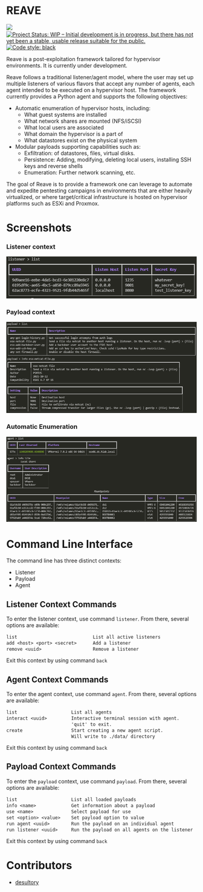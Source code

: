 # REAVE

![](https://img.shields.io/badge/Maintained%3F-yes-green.svg)
[![Project Status: WIP – Initial development is in progress, but there has not yet been a stable, usable release suitable for the public.](https://www.repostatus.org/badges/latest/wip.svg)](https://www.repostatus.org/#wip)
[![Code style: black](https://img.shields.io/badge/code%20style-black-000000.svg)](https://github.com/psf/black)

Reave is a post-exploitation framework tailored for hypervisor environments. It is currently under development. 

Reave follows a traditional listener/agent model, where the user may set up multiple listeners of various flavors that accept any number of agents, each agent intended to be executed on a hypervisor host. The framework currently provides a Python agent and supports the following objectives:

 - Automatic enumeration of hypervisor hosts, including:
   - What guest systems are installed
   - What network shares are mounted (NFS/iSCSI)
   - What local users are associated
   - What domain the hypervisor is a part of
   - What datastores exist on the physical system
 - Modular payloads supporting capabilities such as:
   - Exfiltration: of datastores, files, virtual disks.
   - Persistence: Adding, modifying, deleting local users, installing SSH keys and reverse shells
   - Enumeration: Further network scanning, etc. 

The goal of Reave is to provide a framework one can leverage to automate and expedite pentesting campaigns in environments that are either heavily virtualized, or where target/critical infrastructure is hosted on hypervisor platforms such as ESXi and Proxmox. 

# Screenshots
### Listener context
![screenshot](doc/listener_context.PNG)
### Payload context
![screenshot](doc/payload_context.PNG)
### Automatic Enumeration
![screenshot](doc/agent_autoenum.PNG)

# Command Line Interface

The command line has three distinct contexts:

 - Listener
 - Payload
 - Agent

## Listener Context Commands

To enter the listener context, use command `listener`. From there, several options are available:

```
list                            List all active listeners
add <host> <port> <secret>      Add a listener
remove <uuid>                   Remove a listener
```

Exit this context by using command `back`

## Agent Context Commands

To enter the agent context, use command `agent`. From there, several options are available:

```
list                    List all agents
interact <uuid>         Interactive terminal session with agent. 
                        'quit' to exit.
create                  Start creating a new agent script.
                        Will write to ./data/ directory
```

Exit this context by using command `back`

## Payload Context Commands

To enter the `payload` context, use command `payload`. From there, several options are available:

```
list                    List all loaded payloads
info <name>             Get information about a payload
use <name>              Select payload for use
set <option> <value>    Set payload option to value
run agent <uuid>        Run the payload on an individual agent
run listener <uuid>     Run the payload on all agents on the listener
```

Exit this context by using command `back`

# Contributors

  - [desultory](https://github.com/desultory)
